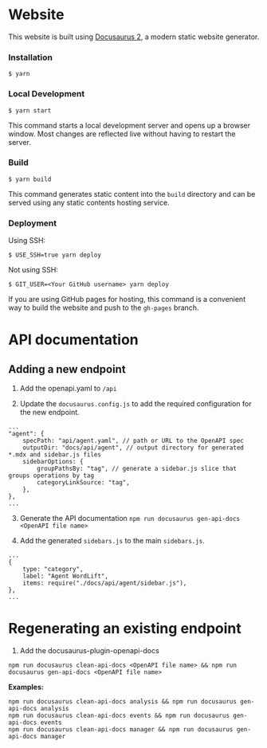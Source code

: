 # Website

This website is built using [Docusaurus 2](https://docusaurus.io/), a modern static website generator.

### Installation

```
$ yarn
```

### Local Development

```
$ yarn start
```

This command starts a local development server and opens up a browser window. Most changes are reflected live without having to restart the server.

### Build

```
$ yarn build
```

This command generates static content into the `build` directory and can be served using any static contents hosting service.

### Deployment

Using SSH:

```
$ USE_SSH=true yarn deploy
```

Not using SSH:

```
$ GIT_USER=<Your GitHub username> yarn deploy
```

If you are using GitHub pages for hosting, this command is a convenient way to build the website and push to the `gh-pages` branch.

# API documentation

## Adding a new endpoint

1. Add the openapi.yaml to `/api`

2. Update the `docusaurus.config.js` to add the required configuration for the new endpoint.

```
...
"agent": {
    specPath: "api/agent.yaml", // path or URL to the OpenAPI spec
    outputDir: "docs/api/agent", // output directory for generated *.mdx and sidebar.js files
    sidebarOptions: {
        groupPathsBy: "tag", // generate a sidebar.js slice that groups operations by tag
        categoryLinkSource: "tag",
    },
},
...
```

3. Generate the API documentation
`npm run docusaurus gen-api-docs <OpenAPI file name>`

4. Add the generated `sidebars.js` to the main `sidebars.js`. 

```
...
{
    type: "category",
    label: "Agent WordLift",
    items: require("./docs/api/agent/sidebar.js"),
},
...
```

# Regenerating an existing endpoint

1. Add the docusaurus-plugin-openapi-docs

`npm run docusaurus clean-api-docs <OpenAPI file name> && npm run docusaurus gen-api-docs <OpenAPI file name>`

**Examples:**

```
npm run docusaurus clean-api-docs analysis && npm run docusaurus gen-api-docs analysis
npm run docusaurus clean-api-docs events && npm run docusaurus gen-api-docs events
npm run docusaurus clean-api-docs manager && npm run docusaurus gen-api-docs manager
```
